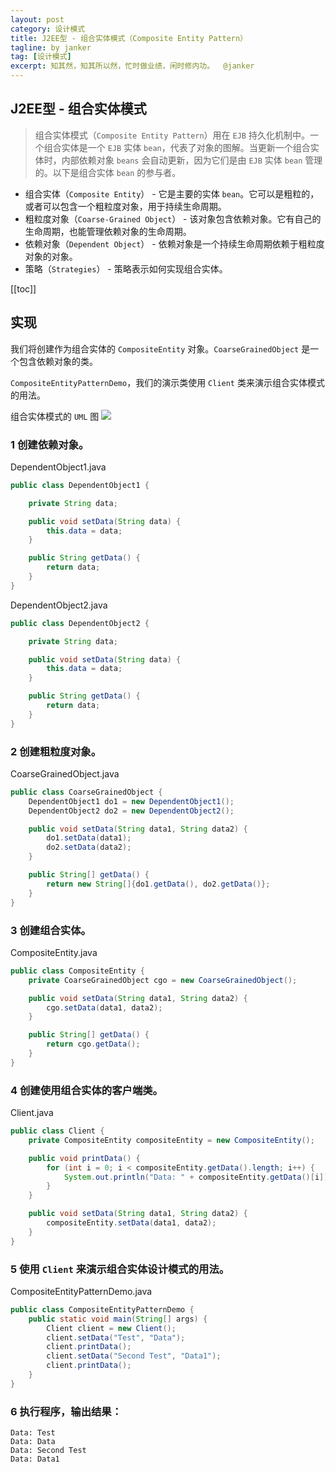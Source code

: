 ```yaml
---
layout: post
category: 设计模式
title: J2EE型 - 组合实体模式（Composite Entity Pattern）
tagline: by janker
tag: [设计模式]
excerpt: 知其然，知其所以然，忙时做业绩，闲时修内功。  @janker
---
```

## J2EE型 - 组合实体模式
> 组合实体模式（`Composite Entity Pattern`）用在 `EJB` 持久化机制中。一个组合实体是一个 `EJB` 实体 `bean`，代表了对象的图解。当更新一个组合实体时，内部依赖对象 `beans` 会自动更新，因为它们是由 `EJB` 实体 `bean` 管理的。以下是组合实体 `bean` 的参与者。

- 组合实体（`Composite Entity`） - 它是主要的实体 `bean`。它可以是粗粒的，或者可以包含一个粗粒度对象，用于持续生命周期。
- 粗粒度对象（`Coarse-Grained Object`） - 该对象包含依赖对象。它有自己的生命周期，也能管理依赖对象的生命周期。
- 依赖对象（`Dependent Object`） - 依赖对象是一个持续生命周期依赖于粗粒度对象的对象。
- 策略（`Strategies`） - 策略表示如何实现组合实体。

[[toc]]
## 实现


我们将创建作为组合实体的 `CompositeEntity` 对象。`CoarseGrainedObject` 是一个包含依赖对象的类。

`CompositeEntityPatternDemo`，我们的演示类使用 `Client` 类来演示组合实体模式的用法。

组合实体模式的 `UML` 图
![](https://cdn.jsdelivr.net/gh/janker0718/image_store@master/img/20220403235633.png)
### 1 创建依赖对象。

DependentObject1.java
```java
public class DependentObject1 {

    private String data;

    public void setData(String data) {
        this.data = data;
    }

    public String getData() {
        return data;
    }
}
```
DependentObject2.java
```java
public class DependentObject2 {

    private String data;

    public void setData(String data) {
        this.data = data;
    }

    public String getData() {
        return data;
    }
}
```
### 2 创建粗粒度对象。

CoarseGrainedObject.java
```java
public class CoarseGrainedObject {
    DependentObject1 do1 = new DependentObject1();
    DependentObject2 do2 = new DependentObject2();

    public void setData(String data1, String data2) {
        do1.setData(data1);
        do2.setData(data2);
    }

    public String[] getData() {
        return new String[]{do1.getData(), do2.getData()};
    }
}
```
### 3 创建组合实体。

CompositeEntity.java
```java
public class CompositeEntity {
    private CoarseGrainedObject cgo = new CoarseGrainedObject();

    public void setData(String data1, String data2) {
        cgo.setData(data1, data2);
    }

    public String[] getData() {
        return cgo.getData();
    }
}
```
### 4 创建使用组合实体的客户端类。

Client.java
```java
public class Client {
    private CompositeEntity compositeEntity = new CompositeEntity();

    public void printData() {
        for (int i = 0; i < compositeEntity.getData().length; i++) {
            System.out.println("Data: " + compositeEntity.getData()[i]);
        }
    }

    public void setData(String data1, String data2) {
        compositeEntity.setData(data1, data2);
    }
}
```
### 5 使用 `Client` 来演示组合实体设计模式的用法。

CompositeEntityPatternDemo.java
```java
public class CompositeEntityPatternDemo {
    public static void main(String[] args) {
        Client client = new Client();
        client.setData("Test", "Data");
        client.printData();
        client.setData("Second Test", "Data1");
        client.printData();
    }
}
```
### 6 执行程序，输出结果：

```shell
Data: Test
Data: Data
Data: Second Test
Data: Data1
```